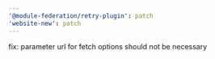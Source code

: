 ```yaml
---
'@module-federation/retry-plugin': patch
'website-new': patch
---
```


fix: parameter url for fetch options should not be necessary
